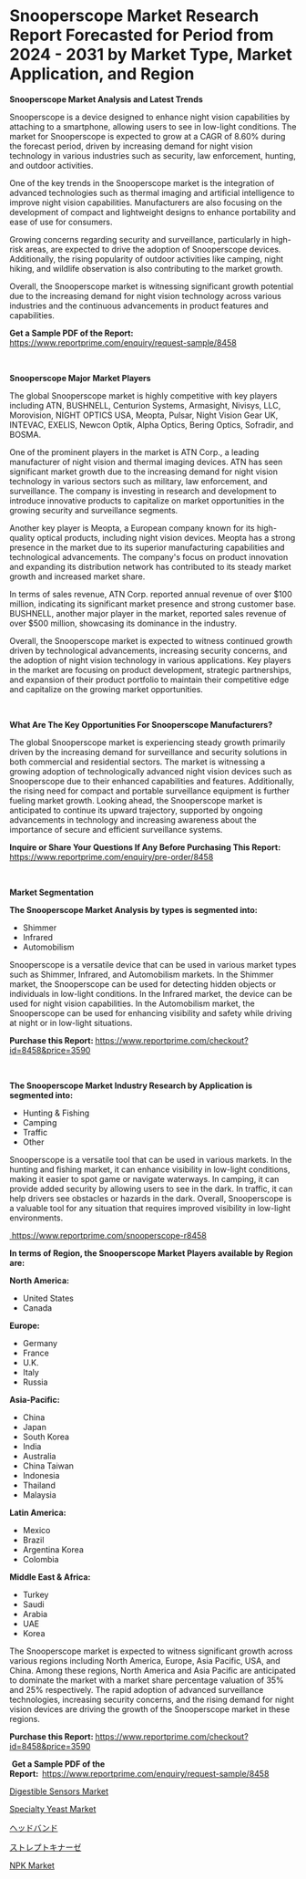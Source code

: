 <p><h1>Snooperscope Market Research Report Forecasted for Period from 2024 -  2031 by Market Type, Market Application, and Region</h1></p><p><strong>Snooperscope Market Analysis and Latest Trends</strong></p>
<p><p>Snooperscope is a device designed to enhance night vision capabilities by attaching to a smartphone, allowing users to see in low-light conditions. The market for Snooperscope is expected to grow at a CAGR of 8.60% during the forecast period, driven by increasing demand for night vision technology in various industries such as security, law enforcement, hunting, and outdoor activities.</p><p>One of the key trends in the Snooperscope market is the integration of advanced technologies such as thermal imaging and artificial intelligence to improve night vision capabilities. Manufacturers are also focusing on the development of compact and lightweight designs to enhance portability and ease of use for consumers.</p><p>Growing concerns regarding security and surveillance, particularly in high-risk areas, are expected to drive the adoption of Snooperscope devices. Additionally, the rising popularity of outdoor activities like camping, night hiking, and wildlife observation is also contributing to the market growth.</p><p>Overall, the Snooperscope market is witnessing significant growth potential due to the increasing demand for night vision technology across various industries and the continuous advancements in product features and capabilities.</p></p>
<p><strong>Get a Sample PDF of the Report:&nbsp;</strong> <a href="https://www.reportprime.com/enquiry/request-sample/8458">https://www.reportprime.com/enquiry/request-sample/8458</a></p>
<p>&nbsp;</p>
<p><strong>Snooperscope Major Market Players</strong></p>
<p><p>The global Snooperscope market is highly competitive with key players including ATN, BUSHNELL, Centurion Systems, Armasight, Nivisys, LLC, Morovision, NIGHT OPTICS USA, Meopta, Pulsar, Night Vision Gear UK, INTEVAC, EXELIS, Newcon Optik, Alpha Optics, Bering Optics, Sofradir, and BOSMA.</p><p>One of the prominent players in the market is ATN Corp., a leading manufacturer of night vision and thermal imaging devices. ATN has seen significant market growth due to the increasing demand for night vision technology in various sectors such as military, law enforcement, and surveillance. The company is investing in research and development to introduce innovative products to capitalize on market opportunities in the growing security and surveillance segments.</p><p>Another key player is Meopta, a European company known for its high-quality optical products, including night vision devices. Meopta has a strong presence in the market due to its superior manufacturing capabilities and technological advancements. The company's focus on product innovation and expanding its distribution network has contributed to its steady market growth and increased market share.</p><p>In terms of sales revenue, ATN Corp. reported annual revenue of over $100 million, indicating its significant market presence and strong customer base. BUSHNELL, another major player in the market, reported sales revenue of over $500 million, showcasing its dominance in the industry.</p><p>Overall, the Snooperscope market is expected to witness continued growth driven by technological advancements, increasing security concerns, and the adoption of night vision technology in various applications. Key players in the market are focusing on product development, strategic partnerships, and expansion of their product portfolio to maintain their competitive edge and capitalize on the growing market opportunities.</p></p>
<p>&nbsp;</p>
<p><strong>What Are The Key Opportunities For Snooperscope Manufacturers?</strong></p>
<p><p>The global Snooperscope market is experiencing steady growth primarily driven by the increasing demand for surveillance and security solutions in both commercial and residential sectors. The market is witnessing a growing adoption of technologically advanced night vision devices such as Snooperscope due to their enhanced capabilities and features. Additionally, the rising need for compact and portable surveillance equipment is further fueling market growth. Looking ahead, the Snooperscope market is anticipated to continue its upward trajectory, supported by ongoing advancements in technology and increasing awareness about the importance of secure and efficient surveillance systems.</p></p>
<p><strong>Inquire or Share Your Questions If Any Before Purchasing This Report:</strong> <a href="https://www.reportprime.com/enquiry/pre-order/8458">https://www.reportprime.com/enquiry/pre-order/8458</a></p>
<p>&nbsp;</p>
<p><strong>Market Segmentation</strong></p>
<p><strong>The Snooperscope Market Analysis by types is segmented into:</strong></p>
<p><ul><li>Shimmer</li><li>Infrared</li><li>Automobilism</li></ul></p>
<p><p>Snooperscope is a versatile device that can be used in various market types such as Shimmer, Infrared, and Automobilism markets. In the Shimmer market, the Snooperscope can be used for detecting hidden objects or individuals in low-light conditions. In the Infrared market, the device can be used for night vision capabilities. In the Automobilism market, the Snooperscope can be used for enhancing visibility and safety while driving at night or in low-light situations.</p></p>
<p><strong>Purchase this Report:&nbsp;</strong><a href="https://www.reportprime.com/checkout?id=8458&price=3590">https://www.reportprime.com/checkout?id=8458&price=3590</a></p>
<p>&nbsp;</p>
<p><strong>The Snooperscope Market Industry Research by Application is segmented into:</strong></p>
<p><ul><li>Hunting & Fishing</li><li>Camping</li><li>Traffic</li><li>Other</li></ul></p>
<p><p>Snooperscope is a versatile tool that can be used in various markets. In the hunting and fishing market, it can enhance visibility in low-light conditions, making it easier to spot game or navigate waterways. In camping, it can provide added security by allowing users to see in the dark. In traffic, it can help drivers see obstacles or hazards in the dark. Overall, Snooperscope is a valuable tool for any situation that requires improved visibility in low-light environments.</p></p>
<p><a href="https://www.reportprime.com/snooperscope-r8458">&nbsp;https://www.reportprime.com/snooperscope-r8458</a></p>
<p><strong>In terms of Region, the Snooperscope Market Players available by Region are:</strong></p>
<p>
    <p> <strong> North America: </strong>
        <ul>
            <li>United States</li>
            <li>Canada</li>
        </ul>
        </p> 
    <p> <strong> Europe: </strong>
        <ul>
            <li>Germany</li>
            <li>France</li>
            <li>U.K.</li>
            <li>Italy</li>
            <li>Russia</li>
        </ul>
        </p> 
    <p> <strong> Asia-Pacific: </strong>
        <ul>
            <li>China</li>
            <li>Japan</li>
            <li>South Korea</li>
            <li>India</li>
            <li>Australia</li>
            <li>China Taiwan</li>
            <li>Indonesia</li>
            <li>Thailand</li>
            <li>Malaysia</li>
        </ul>
        </p> 
    <p> <strong> Latin America: </strong>
        <ul>
            <li>Mexico</li>
            <li>Brazil</li>
            <li>Argentina Korea</li>
            <li>Colombia</li>
        </ul>
        </p> 
    <p> <strong> Middle East & Africa: </strong>
        <ul>
            <li>Turkey</li>
            <li>Saudi</li>
            <li>Arabia</li>
            <li>UAE</li>
            <li>Korea</li>
        </ul>
    </p>
    </p>
<p><p>The Snooperscope market is expected to witness significant growth across various regions including North America, Europe, Asia Pacific, USA, and China. Among these regions, North America and Asia Pacific are anticipated to dominate the market with a market share percentage valuation of 35% and 25% respectively. The rapid adoption of advanced surveillance technologies, increasing security concerns, and the rising demand for night vision devices are driving the growth of the Snooperscope market in these regions.</p></p>
<p><strong>Purchase this Report: </strong><a href="https://www.reportprime.com/checkout?id=8458&price=3590">https://www.reportprime.com/checkout?id=8458&price=3590</a></p>
<p>&nbsp;<strong>Get a Sample PDF of the Report:&nbsp;&nbsp;</strong><a href="https://www.reportprime.com/enquiry/request-sample/8458">https://www.reportprime.com/enquiry/request-sample/8458</a></p>
<p><strong></strong></p>
<p><p><a href="https://github.com/mbisetmhermsr/Market-Research-Report-List-2/blob/main/digestible-sensors-market.md">Digestible Sensors Market</a></p><p><a href="https://issuu.com/reportprime-2/docs/specialty-yeast-market-size-2030.pptx">Specialty Yeast Market</a></p><p><a href="https://github.com/laurenreichert/Market-Research-Report-List-1/blob/main/843257522887.md">ヘッドバンド</a></p><p><a href="https://github.com/RodHoppe07/Market-Research-Report-List-1/blob/main/193309722888.md">ストレプトキナーゼ</a></p><p><a href="https://issuu.com/reportprime-2/docs/npk-market-size-2030.pptx">NPK Market</a></p></p>